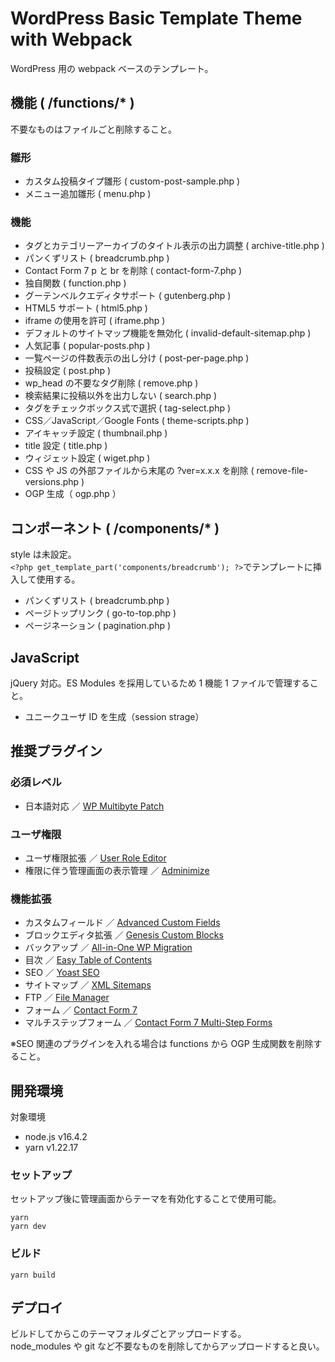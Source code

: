 # WordPress Basic Template Theme with Webpack

WordPress 用の webpack ベースのテンプレート。

## 機能 ( /functions/\* )

不要なものはファイルごと削除すること。

### 雛形

- カスタム投稿タイプ雛形 ( custom-post-sample.php )
- メニュー追加雛形 ( menu.php )

### 機能

- タグとカテゴリーアーカイブのタイトル表示の出力調整 ( archive-title.php )
- パンくずリスト ( breadcrumb.php )
- Contact Form 7 p と br を削除 ( contact-form-7.php )
- 独自関数 ( function.php )
- グーテンベルクエディタサポート ( gutenberg.php )
- HTML5 サポート ( html5.php )
- iframe の使用を許可 ( iframe.php )
- デフォルトのサイトマップ機能を無効化 ( invalid-default-sitemap.php )
- 人気記事 ( popular-posts.php )
- 一覧ページの件数表示の出し分け ( post-per-page.php )
- 投稿設定 ( post.php )
- wp_head の不要なタグ削除 ( remove.php )
- 検索結果に投稿以外を出力しない ( search.php )
- タグをチェックボックス式で選択 ( tag-select.php )
- CSS／JavaScript／Google Fonts ( theme-scripts.php )
- アイキャッチ設定 ( thumbnail.php )
- title 設定 ( title.php )
- ウィジェット設定 ( wiget.php )
- CSS や JS の外部ファイルから末尾の ?ver=x.x.x を削除 ( remove-file-versions.php )
- OGP 生成（ ogp.php ）

## コンポーネント ( /components/\* )

style は未設定。<br>`<?php get_template_part('components/breadcrumb'); ?>`でテンプレートに挿入して使用する。

- パンくずリスト ( breadcrumb.php )
- ページトップリンク ( go-to-top.php )
- ページネーション ( pagination.php )

## JavaScript

jQuery 対応。ES Modules を採用しているため 1 機能 1 ファイルで管理すること。

- ユニークユーザ ID を生成（session strage）

## 推奨プラグイン

### 必須レベル

- 日本語対応 ／ [WP Multibyte Patch](https://ja.wordpress.org/plugins/wp-multibyte-patch/)

### ユーザ権限

- ユーザ権限拡張 ／ [User Role Editor](https://ja.wordpress.org/plugins/user-role-editor/)
- 権限に伴う管理画面の表示管理 ／ [Adminimize](https://ja.wordpress.org/plugins/adminimize/)

### 機能拡張

- カスタムフィールド ／ [Advanced Custom Fields](https://ja.wordpress.org/plugins/advanced-custom-fields/)
- ブロックエディタ拡張 ／ [Genesis Custom Blocks](https://ja.wordpress.org/plugins/genesis-custom-blocks/)
- バックアップ ／ [All-in-One WP Migration](https://ja.wordpress.org/plugins/all-in-one-wp-migration/)
- 目次 ／ [Easy Table of Contents](https://ja.wordpress.org/plugins/easy-table-of-contents/)
- SEO ／ [Yoast SEO](https://ja.wordpress.org/plugins/wordpress-seo/)
- サイトマップ ／ [XML Sitemaps](https://ja.wordpress.org/plugins/google-sitemap-generator/)
- FTP ／ [File Manager](https://ja.wordpress.org/plugins/wp-file-manager/)
- フォーム ／ [Contact Form 7](https://ja.wordpress.org/plugins/contact-form-7/)
- マルチステップフォーム ／ [Contact Form 7 Multi-Step Forms](https://ja.wordpress.org/plugins/contact-form-7-multi-step-module/)

※SEO 関連のプラグインを入れる場合は functions から OGP 生成関数を削除すること。

## 開発環境

対象環境

- node.js v16.4.2
- yarn v1.22.17

### セットアップ

セットアップ後に管理画面からテーマを有効化することで使用可能。

```
yarn
yarn dev
```

### ビルド

```
yarn build
```

## デプロイ

ビルドしてからこのテーマフォルダごとアップロードする。<br>node_modules や git など不要なものを削除してからアップロードすると良い。

